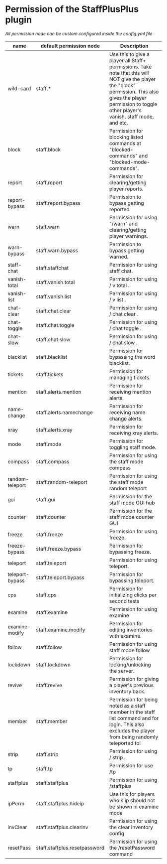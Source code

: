 # Permission of the StaffPlusPlus plugin

_All permission node can be custom configured inside the config.yml file_


| name | default permission node | Description |
|---|--|---|
| wild-card | staff.* | Use this to give a player all Staff+ permissions.  Take note that this will NOT give the player the "block" permission. This also gives the player permission to toggle other player's vanish, staff mode, and etc. |
| block | staff.block | Permission for blocking listed commands at "blocked-commands" and "blocked-mode-commands". |
| report | staff.report | Permission for clearing/getting player reports. |
| report-bypass| staff.report.bypass | Permission to bypass getting reported |
| warn | staff.warn | Permission for using "/warn" and clearing/getting player warnings. |
| warn-bypass | staff.warn.bypass | Permission to bypass getting warned. |
| staff-chat | staff.staffchat | Permission for using staff chat. |
| vanish-total | staff.vanish.total | Permission for using  / v total . |
| vanish-list | staff.vanish.list | Permission for using  / v list . |
| chat-clear | staff.chat.clear | Permission for using  / chat clear . |
| chat-toggle | staff.chat.toggle | Permission for using  / chat toggle . |
| chat-slow | staff.chat.slow | Permission for using  / chat slow . |
| blacklist | staff.blacklist | Permission for bypassing the word blacklist. |
| tickets | staff.tickets | Permission for managing tickets. |
| mention | staff.alerts.mention | Permission for receiving mention alerts. |
| name-change | staff.alerts.namechange | Permission for receiving name change alerts. |
| xray | staff.alerts.xray | Permission for receiving xray alerts. |
| mode | staff.mode | Permission for toggling staff mode. |
| compass | staff.compass | Permission for using the staff mode compass |
| random-teleport | staff.random-teleport | Permission for using the staff mode random teleport |
| gui | staff.gui | Permission for the staff mode GUI hub |
| counter | staff.counter | Permission for the staff mode counter GUI |
| freeze | staff.freeze | Permission for using freeze. |
| freeze-bypass | staff.freeze.bypass | Permission for bypassing freeze. |
| teleport | staff.teleport | Permission for using teleport. |
| teleport-bypass | staff.teleport.bypass | Permission for bypassing teleport. |
| cps | staff.cps | Permission for initializing clicks per second tests |
| examine | staff.examine | Permission for using examine |
| examine-modify | staff.examine.modify | Permission for editing inventories with examine. |
| follow | staff.follow | Permission for using staff mode follow |
| lockdown | staff.lockdown | Permission for locking/unlocking the server. |
| revive | staff.revive | Permission for giving a player's previous inventory back. |
| member | staff.member | Permission for being noted as a staff member in the staff list command and for login. This also excludes the player from being randomly teleported to! |
| strip | staff.strip | Permission for using  / strip . |
| tp | staff.tp | Permission for use /tp |
| staffplus | staff.staffplus | Permission for using /staffplus |
| ipPerm | staff.staffplus.hideip | Use this for players who's ip should not be shown in examine mode |
| invClear | staff.staffplus.clearinv | Permission for using the clear inventory config |
| resetPass | staff.staffplus.resetpassword | Permission for using the /resetPassword command |